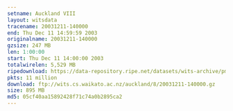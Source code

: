 ```yaml
---
setname: Auckland VIII
layout: witsdata
tracename: 20031211-140000
end: Thu Dec 11 14:59:59 2003
originalname: 20031211-140000
gzsize: 247 MB
len: 1:00:00
start: Thu Dec 11 14:00:00 2003
totalwirelen: 5,529 MB
ripedownload: https://data-repository.ripe.net/datasets/wits-archive/pma/long/auck/8//20031211-140000.gz
pkts: 11 million
download: ftp://wits.cs.waikato.ac.nz/auckland/8/20031211-140000.gz
size: 895 MB
md5: 05cf40aa15892428f71c74a0b2895ca2
---
```

